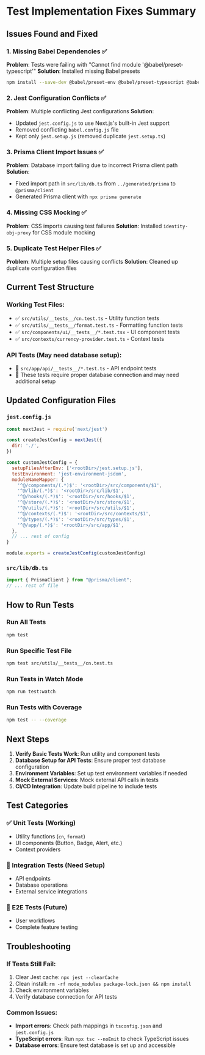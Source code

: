 # Test Implementation Fixes Summary

## Issues Found and Fixed

### 1. Missing Babel Dependencies ✅
**Problem**: Tests were failing with "Cannot find module '@babel/preset-typescript'"
**Solution**: Installed missing Babel presets
```bash
npm install --save-dev @babel/preset-env @babel/preset-typescript @babel/preset-react babel-jest
```

### 2. Jest Configuration Conflicts ✅
**Problem**: Multiple conflicting Jest configurations
**Solution**: 
- Updated `jest.config.js` to use Next.js's built-in Jest support
- Removed conflicting `babel.config.js` file
- Kept only `jest.setup.js` (removed duplicate `jest.setup.ts`)

### 3. Prisma Client Import Issues ✅
**Problem**: Database import failing due to incorrect Prisma client path
**Solution**: 
- Fixed import path in `src/lib/db.ts` from `../generated/prisma` to `@prisma/client`
- Generated Prisma client with `npx prisma generate`

### 4. Missing CSS Mocking ✅
**Problem**: CSS imports causing test failures
**Solution**: Installed `identity-obj-proxy` for CSS module mocking

### 5. Duplicate Test Helper Files ✅
**Problem**: Multiple setup files causing conflicts
**Solution**: Cleaned up duplicate configuration files

## Current Test Structure

### Working Test Files:
- ✅ `src/utils/__tests__/cn.test.ts` - Utility function tests
- ✅ `src/utils/__tests__/format.test.ts` - Formatting function tests
- ✅ `src/components/ui/__tests__/*.test.tsx` - UI component tests
- ✅ `src/contexts/currency-provider.test.ts` - Context tests

### API Tests (May need database setup):
- 🔄 `src/app/api/__tests__/*.test.ts` - API endpoint tests
- 📝 These tests require proper database connection and may need additional setup

## Updated Configuration Files

### `jest.config.js`
```javascript
const nextJest = require('next/jest')

const createJestConfig = nextJest({
  dir: './',
})

const customJestConfig = {
  setupFilesAfterEnv: ['<rootDir>/jest.setup.js'],
  testEnvironment: 'jest-environment-jsdom',
  moduleNameMapper: {
    '^@/components/(.*)$': '<rootDir>/src/components/$1',
    '^@/lib/(.*)$': '<rootDir>/src/lib/$1',
    '^@/hooks/(.*)$': '<rootDir>/src/hooks/$1',
    '^@/store/(.*)$': '<rootDir>/src/store/$1',
    '^@/utils/(.*)$': '<rootDir>/src/utils/$1',
    '^@/contexts/(.*)$': '<rootDir>/src/contexts/$1',
    '^@/types/(.*)$': '<rootDir>/src/types/$1',
    '^@/app/(.*)$': '<rootDir>/src/app/$1',
  },
  // ... rest of config
}

module.exports = createJestConfig(customJestConfig)
```

### `src/lib/db.ts`
```typescript
import { PrismaClient } from "@prisma/client";
// ... rest of file
```

## How to Run Tests

### Run All Tests
```bash
npm test
```

### Run Specific Test File
```bash
npm test src/utils/__tests__/cn.test.ts
```

### Run Tests in Watch Mode
```bash
npm run test:watch
```

### Run Tests with Coverage
```bash
npm test -- --coverage
```

## Next Steps

1. **Verify Basic Tests Work**: Run utility and component tests
2. **Database Setup for API Tests**: Ensure proper test database configuration
3. **Environment Variables**: Set up test environment variables if needed
4. **Mock External Services**: Mock external API calls in tests
5. **CI/CD Integration**: Update build pipeline to include tests

## Test Categories

### ✅ Unit Tests (Working)
- Utility functions (`cn`, `format`)
- UI components (Button, Badge, Alert, etc.)
- Context providers

### 🔄 Integration Tests (Need Setup)
- API endpoints
- Database operations
- External service integrations

### 📝 E2E Tests (Future)
- User workflows
- Complete feature testing

## Troubleshooting

### If Tests Still Fail:
1. Clear Jest cache: `npx jest --clearCache`
2. Clean install: `rm -rf node_modules package-lock.json && npm install`
3. Check environment variables
4. Verify database connection for API tests

### Common Issues:
- **Import errors**: Check path mappings in `tsconfig.json` and `jest.config.js`
- **TypeScript errors**: Run `npx tsc --noEmit` to check TypeScript issues
- **Database errors**: Ensure test database is set up and accessible
